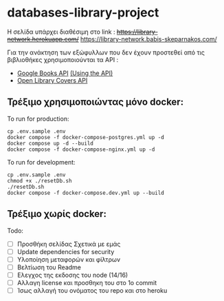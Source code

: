 # databases-library-project

Η σελίδα υπάρχει διαθέσιμη στο link : ~~<https://library-network.herokuapp.com/>~~ <https://library-network.babis-skeparnakos.com/>

Για την ανάκτηση των εξώφυλλων που δεν έχουν προστεθεί από τις βιβλιοθήκες χρησιμοποιούνται τα API :

- [Google Books API](https://developers.google.com/books) [(Using the API)](https://developers.google.com/books/docs/v1/using)
- [Open Library Covers API](https://openlibrary.org/dev/docs/api/covers)

## Τρέξιμο χρησιμοποιώντας μόνο docker:

To run for production:
```
cp .env.sample .env
docker compose -f docker-compose-postgres.yml up -d
docker compose up -d --build
docker compose -f docker-compose-nginx.yml up -d
```

To run for development:
```
cp .env.sample .env
chmod +x ./resetDb.sh
./resetDb.sh
docker compose -f docker-compose.dev.yml up --build
```

## Τρέξιμο χωρίς docker:

Todo:

- [ ] Προσθήκη σελίδας Σχετικά με εμάς
- [ ] Update dependencies for security
- [ ] Υλοποίηση μεταφορών και φίλτρων
- [ ] Βελτίωση του Readme
- [ ] Ελεγχος της εκδοσης του node (14/16)
- [ ] Αλλαγη license και προσθηκη του στο 1ο commit
- [ ] Ίσως αλλαγή του ονόματος του repo και στο heroku
